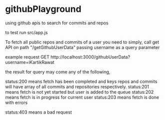 # githubPlayground
using github apis to search for commits and repos

to test run src/app.js

To fetch all public repos and commits of a user you need to simply,
call get API on path "/getGithubUserData"
passing username as a query parameter

example request
GET http://localhost:3000/githubUserData?username=iKartikRawat

the result for query may come any of the following,

status:200 means fetch has been completed and keys repos and commits will have array of all commits and repositories respectively.
status:201 means fetch is not yet started but user is added to the queue
status:202 means fetch is in progress for current user
status:203 means fetch is done with errors

status:403 means a bad request


